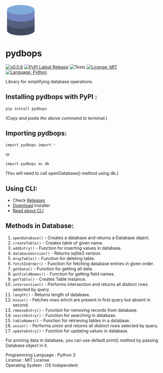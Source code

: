 <img src="https://github.com/NotShrirang/pydbops/blob/main/src/pydbops/database_image.png" height="100" width="100">

# pydbops

[![v0.0.6](https://img.shields.io/badge/version-v0.0.6-red.svg?style=flat&logo=)](https://github.com/NotShrirang/pydbops) 
[![PyPI Latest Release](https://img.shields.io/pypi/v/pydbops.svg)](https://pypi.org/project/pydbops/)
![Tests](https://github.com/NotShrirang/pydbops/actions/workflows/test.yml/badge.svg)
[![License: MIT](https://img.shields.io/badge/license-MIT-brightgreen.svg?style=flat&logo=license)](https://github.com/NotShrirang/pydbops/blob/main/LICENSE)
[![Language: Python](https://img.shields.io/badge/language-python-blue.svg?style=flat&logo=python)](https://www.python.org/)

Library for simplifying database operations.
<br>

## Installing pydbops with PyPI :

```sh
pip install pydbops
```
_(Copy and paste the above command to terminal.)_

## Importing pydbops:

```sh
import pydbops import *
```

or

```sh
import pydbops as db
```

(You will need to call openDatabase() method using db.)

## Using CLI:
- Check <a href="https://github.com/NotShrirang/pydbops/releases/tag/v0.0.1">Releases</a>
- <a href="https://github.com/NotShrirang/pydbops/releases/download/v0.0.1/pydbops-cli-installer-X86_64.exe">Download</a> Installer
- <a href="https://github.com/NotShrirang/pydbops/tree/main/pydbops-cli">Read about CLI</a>

## Methods in Database:

1. <code>openDatabase()</code> - Creates a database and returns a Database object.
2. <code>createTable()</code> - Creates table of given name.
3. <code>addEntry()</code> - Function for inserting values in database.
4. <code>databaseVersion()</code> - Returns sqlite3 version.
5. <code>dropTable()</code> - Function for deleting table.
6. <code>fetchInOrder()</code> - Function for fetching database entries in given order.
7. <code>getData()</code> - Function for getting all data.
8. <code>getFieldNames()</code> - Function for getting field names.
9. <code>getTable()</code> - Creates Table instance.
10. <code>intersection()</code> - Performs intersection and returns all distinct rows selected by query.
11. <code>length()</code> - Returns length of database.
12. <code>minus()</code> - Fetches rows which are present in first query but absent in second.
13. <code>removeEntry()</code> - Function for removing records from database.
14. <code>searchEntry()</code> - Function for searching in database.
15. <code>tableNames()</code> - Function for retrieving tables in a database.
16. <code>union()</code> - Performs union and returns all distinct rows selected by query.
17. <code>updateEntry()</code> - Function for updating values in database.

For printing data in database, you can use default print() method by passing Database object in it.

Programming Language : Python 3
<br>
License : MIT License
<br>
Operating System : OS Independent
